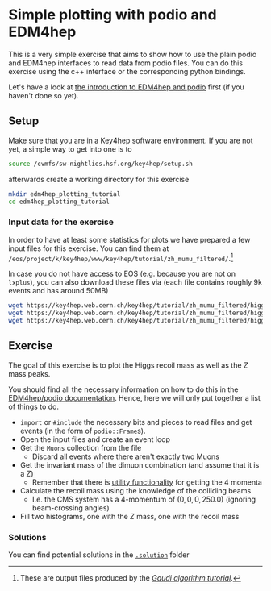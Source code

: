 # Simple plotting with podio and EDM4hep

This is a very simple exercise that aims to show how to use the plain podio and
EDM4hep interfaces to read data from podio files. You can do this exercise using
the c++ interface or the corresponding python bindings.

Let's have a look at [the introduction to EDM4hep and
podio](./edm4hep_api_intro.md) first (if you haven't done so yet).

## Setup

Make sure that you are in a Key4hep software environment. If you are not yet, a
simple way to get into one is to

```bash
source /cvmfs/sw-nightlies.hsf.org/key4hep/setup.sh
```

afterwards create a working directory for this exercise

``` bash
mkdir edm4hep_plotting_tutorial
cd edm4hep_plotting_tutorial
```

### Input data for the exercise

In order to have at least some statistics for plots we have prepared a few input
files for this exercise. You can find them at
`/eos/project/k/key4hep/www/key4hep/tutorial/zh_mumu_filtered/`.[^1]

[^1]:These are output files produced by the [*Gaudi algorithm
tutorial*](https://github.com/key4hep/key4hep-tutorials/blob/main/gaudi_alg_higgs/README.md).

In case you do not have access to EOS (e.g. because you are not on `lxplus`),
you can also download these files via (each file contains roughly 9k events
and has around 50MB)

``` bash
wget https://key4hep.web.cern.ch/key4hep/tutorial/zh_mumu_filtered/higgs_recoil_from_gaudi_0.edm4hep.root
wget https://key4hep.web.cern.ch/key4hep/tutorial/zh_mumu_filtered/higgs_recoil_from_gaudi_1.edm4hep.root
wget https://key4hep.web.cern.ch/key4hep/tutorial/zh_mumu_filtered/higgs_recoil_from_gaudi_2.edm4hep.root
```

## Exercise

The goal of this exercise is to plot the Higgs recoil mass as well as the $Z$
mass peaks.

You should find all the necessary information on how to do this in the
[EDM4hep/podio
documentation](https://github.com/key4hep/key4hep-tutorials/blob/main/edm4hep_analysis/edm4hep_api_intro.md).
Hence, here we will only put together a list of things to do.

- `import` or `#include` the necessary bits and pieces to read files and get
  events (in the form of `podio::Frame`s).
- Open the input files and create an event loop
- Get the `Muons` collection from the file
  - Discard all events where there aren't exactly two Muons
- Get the invariant mass of the dimuon combination (and assume that it is a $Z$)
  - Remember that there is [utility
    functionality](https://edm4hep.web.cern.ch/namespaceedm4hep_1_1utils.html)
    for getting the 4 momenta
- Calculate the recoil mass using the knowledge of the colliding beams
  - I.e. the CMS system has a 4-momentum of $(0, 0, 0, 250.0)$ (ignoring
    beam-crossing angles)
- Fill two histograms, one with the $Z$ mass, one with the recoil mass

### Solutions

You can find potential solutions in the [`.solution`](.solution/) folder
